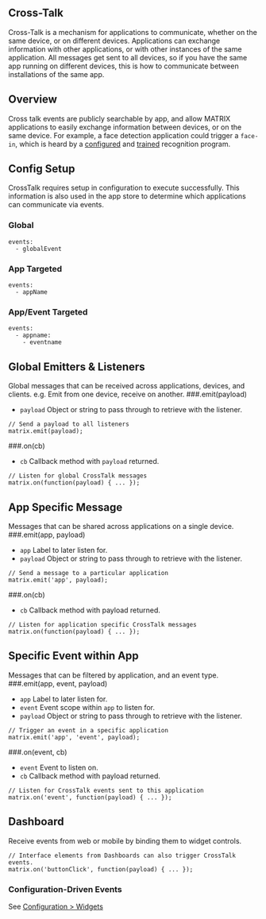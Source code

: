 ## Cross-Talk
Cross-Talk is a mechanism for applications to communicate, whether on the same device, or on different devices. Applications can exchange information with other applications, or with other instances of the same application. All messages get sent to all devices, so if you have the same app running on different devices, this is how to communicate between installations of the same app.

## Overview
Cross talk events are publicly searchable by app, and allow MATRIX applications to easily exchange information between devices, or on the same device. For example, a face detection application could trigger a `face-in`, which is heard by a [configured](../Configuration/overview.md) and [trained](computer-vision.md) recognition program. 

## Config Setup
CrossTalk requires setup in configuration to execute successfully. This information is also used in the app store to determine which applications can communicate via events.

### Global
```
events:
  - globalEvent
```
### App Targeted
```
events:
  - appName
```
### App/Event Targeted
```
events:
  - appname:
    - eventname
```

## Global Emitters & Listeners
Global messages that can be received across applications, devices, and clients. e.g. Emit from one device, receive on another.
###.emit(payload)
* `payload` Object or string to pass through to retrieve with the listener.
```
// Send a payload to all listeners
matrix.emit(payload);
```
###.on(cb)
* `cb` Callback method with `payload` returned.
```
// Listen for global CrossTalk messages
matrix.on(function(payload) { ... });
```

## App Specific Message
Messages that can be shared across applications on a single device.
###.emit(app, payload)
* `app` Label to later listen for.
* `payload` Object or string to pass through to retrieve with the listener.
```
// Send a message to a particular application
matrix.emit('app', payload);
```
###.on(cb)
* `cb` Callback method with payload returned.
```
// Listen for application specific CrossTalk messages
matrix.on(function(payload) { ... });
```
## Specific Event within App
Messages that can be filtered by application, and an event type.
###.emit(app, event, payload)
* `app` Label to later listen for.
* `event` Event scope within `app` to listen for.
* `payload` Object or string to pass through to retrieve with the listener.
```
// Trigger an event in a specific application
matrix.emit('app', 'event', payload);
```
###.on(event, cb)
* `event` Event to listen on.
* `cb` Callback method with payload returned.
```
// Listen for CrossTalk events sent to this application
matrix.on('event', function(payload) { ... });
```
## Dashboard
Receive events from web or mobile by binding them to widget controls.
```
// Interface elements from Dashboards can also trigger CrossTalk events.
matrix.on('buttonClick', function(payload) { ... });
```
### Configuration-Driven Events
See [Configuration > Widgets](../Configuration/widgets.md)
